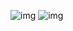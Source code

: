 ![img](http://portfolio.bronze5.net/img/portfolio/Weather/5.png)
![img](http://portfolio.bronze5.net/img/portfolio/Weather/6.png)